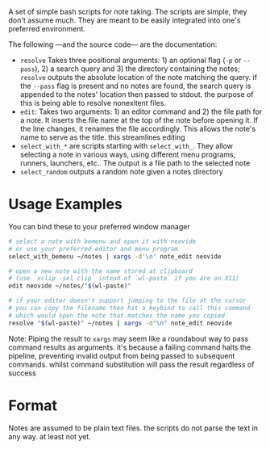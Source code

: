 A set of simple bash scripts for note taking. The scripts are simple, they don't assume much. They are meant to be easily integrated into one's preferred environment.

The following —and the source code— are the documentation:
- `resolve` Takes three positional arguments: 1) an optional flag (`-p` or `--pass`), 2) a search query and 3) the directory containing the notes; `resolve` outputs the absolute location of the note matching the query. if the `--pass` flag is present and no notes are found, the search query is appended to the notes' location then passed to stdout. the purpose of this is being able to resolve nonexitent files.
- `edit`: Takes two arguments: 1) an editor command and 2) the file path for a note. It inserts the file name at the top of the note before opening it. If the line changes, it renames the file accordingly. This allows the note's name to serve as the title. this streamlines editing
- `select_with_*` are scripts starting with `select_with_`. They allow selecting a note in various ways, using different menu programs, runners, launchers, etc.. The output is a file path to the selected note
- `select_random` outputs a random note given a notes directory

# Usage Examples

You can bind these to your preferred window manager

```sh
# select a note with bemenu and open it with neovide
# or use your preferred editor and menu program
select_with_bemenu ~/notes | xargs -d'\n' note_edit neovide

# open a new note with the name stored at clipboard
# (use `xclip -sel clip` intead of `wl-paste` if you are on X11)
edit neovide ~/notes/"$(wl-paste)"

# if your editor doesn't support jumping to the file at the cursor
# you can copy the filename then hit a keybind to call this command
# which would open the note that matches the name you copied
resolve "$(wl-paste)" ~/notes | xargs -d"\n" note_edit neovide
```

Note: Piping the result to `xargs` may seem like a roundabout way to pass command results as arguments. it's because a failing command halts the pipeline, preventing invalid output from being passed to subsequent commands. whilst command substitution will pass the result regardless of success

# Format

Notes are assumed to be plain text files. the scripts do not parse the text in any way. at least not yet.